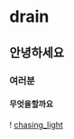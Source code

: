 # drain  
## 안녕하세요  
### 여러분  
#### 무엇을할까요

! [chasing_light](https://github.com/mokinvillain/drain/blob/master/183389cbb9276c174a1a472b7bc8737a021741dc0d4a89beb8c0eda1ca900c8dd71fcf53f0112893c24068261accfa9a993695a546a1b5c5eb1827dc2cdc00fbb9b43c086d40e4e28c7c5af02ce6c68cbef7dc60b1e1c48a5ad0820150937b49.jpg?raw=true)
